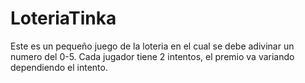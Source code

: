 # LoteriaTinka
Este es un pequeño juego de la loteria en el cual se debe adivinar un numero del 0-5. Cada jugador tiene 2 intentos, el premio va variando dependiendo el intento. 
